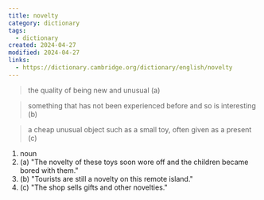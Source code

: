 ```yaml
---
title: novelty
category: dictionary
tags:
  - dictionary
created: 2024-04-27
modified: 2024-04-27
links:
  - https://dictionary.cambridge.org/dictionary/english/novelty
---
```


>the quality of being new and unusual (a)

>something that has not been experienced before and so is interesting (b)

>a cheap unusual object such as a small toy, often given as a present (c)

1. noun
2. (a) "The novelty of these toys soon wore off and the children became bored with them."
3. (b) "Tourists are still a novelty on this remote island."
4. (c) "The shop sells gifts and other novelties."
